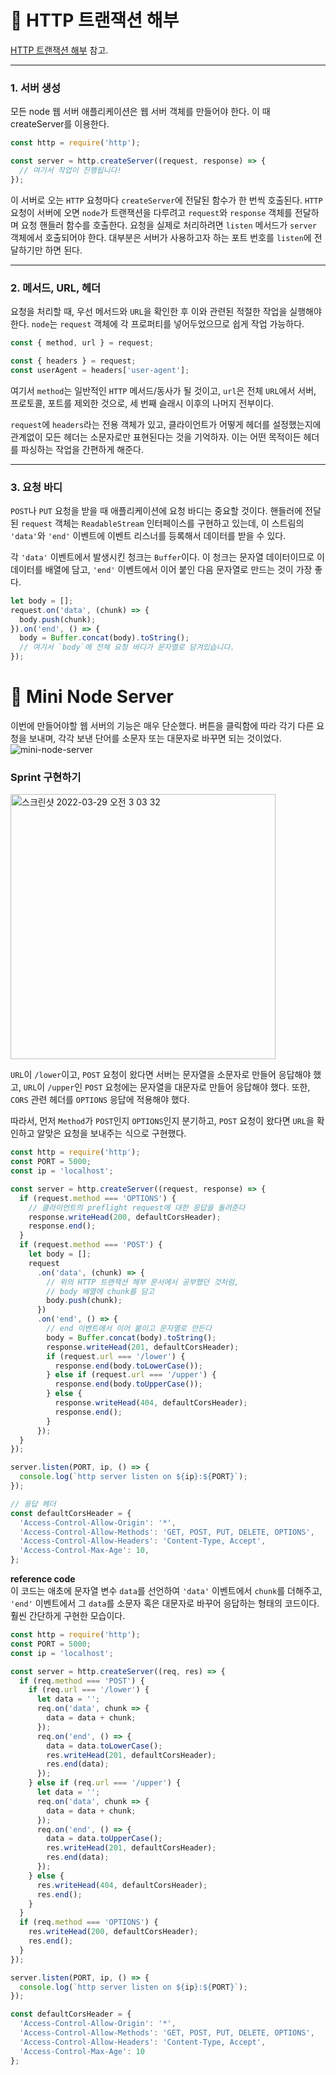 # 📌 HTTP 트랜잭션 해부
[HTTP 트랜잭션 해부](https://nodejs.org/ko/docs/guides/anatomy-of-an-http-transaction/) 참고.

---
### 1. 서버 생성
모든 node 웹 서버 애플리케이션은 웹 서버 객체를 만들어야 한다. 이 때 createServer를 이용한다.   
```javascript
const http = require('http');

const server = http.createServer((request, response) => {
  // 여기서 작업이 진행됩니다!
});
```
이 서버로 오는 `HTTP` 요청마다 `createServer`에 전달된 함수가 한 번씩 호출된다. `HTTP` 요청이 서버에 오면 `node`가 트랜잭션을 다루려고 `request`와 `response` 객체를 전달하며 요청 핸들러 함수를 호출한다. 요청을 실제로 처리하려면 `listen` 메서드가 `server` 객체에서 호출되어야 한다. 대부분은 서버가 사용하고자 하는 포트 번호를 `listen`에 전달하기만 하면 된다.   

---
### 2. 메서드, URL, 헤더
요청을 처리할 때, 우선 메서드와 `URL`을 확인한 후 이와 관련된 적절한 작업을 실행해야한다. `node`는 `request` 객체에 각 프로퍼티를 넣어두었으므로 쉽게 작업 가능하다.
```javascript
const { method, url } = request;

const { headers } = request;
const userAgent = headers['user-agent'];
```
여기서 `method`는 일반적인 `HTTP` 메서드/동사가 될 것이고, `url`은 전체 `URL`에서 서버, 프로토콜, 포트를 제외한 것으로, 세 번째 슬래시 이후의 나머지 전부이다.   

`request`에 `headers`라는 전용 객체가 있고, 클라이언트가 어떻게 헤더를 설정했는지에 관계없이 모든 헤더는 소문자로만 표현된다는 것을 기억하자. 이는 어떤 목적이든 헤더를 파싱하는 작업을 간편하게 해준다.

---
### 3. 요청 바디
`POST`나 `PUT` 요청을 받을 때 애플리케이션에 요청 바디는 중요할 것이다. 핸들러에 전달된 `request` 객체는 `ReadableStream` 인터페이스를 구현하고 있는데, 이 스트림의 `'data'`와 `'end'` 이벤트에 이벤트 리스너를 등록해서 데이터를 받을 수 있다.   

각 `'data'` 이벤트에서 발생시킨 청크는 `Buffer`이다. 이 청크는 문자열 데이터이므로 이 데이터를 배열에 담고, `'end'` 이벤트에서 이어 붙인 다음 문자열로 만드는 것이 가장 좋다.
```javascript
let body = [];
request.on('data', (chunk) => {
  body.push(chunk);
}).on('end', () => {
  body = Buffer.concat(body).toString();
  // 여기서 `body`에 전체 요청 바디가 문자열로 담겨있습니다.
});
```

# 📌 Mini Node Server
이번에 만들어야할 웹 서버의 기능은 매우 단순했다. 버튼을 클릭함에 따라 각기 다른 요청을 보내며, 각각 보낸 단어를 소문자 또는 대문자로 바꾸면 되는 것이었다.   
![mini-node-server](https://user-images.githubusercontent.com/85857465/160459136-2fb9be64-0aa7-4952-bcfa-1dc21febb2fa.gif)   

### Sprint 구현하기
<img width="424" alt="스크린샷 2022-03-29 오전 3 03 32" src="https://user-images.githubusercontent.com/85857465/160459326-9a452994-b691-4426-befd-965c3b60a25a.png">   

`URL`이 `/lower`이고, `POST` 요청이 왔다면 서버는 문자열을 소문자로 만들어 응답해야 했고, `URL`이 `/upper`인 `POST` 요청에는 문자열을 대문자로 만들어 응답해야 했다. 또한, `CORS` 관련 헤더를 `OPTIONS` 응답에 적용해야 했다.   

따라서, 먼저 `Method`가 `POST`인지 `OPTIONS`인지 분기하고, `POST` 요청이 왔다면 `URL`을 확인하고 알맞은 요청을 보내주는 식으로 구현했다.
```javascript
const http = require('http');
const PORT = 5000;
const ip = 'localhost';

const server = http.createServer((request, response) => {
  if (request.method === 'OPTIONS') {
    // 클라이언트의 preflight request에 대한 응답을 돌려준다
    response.writeHead(200, defaultCorsHeader);
    response.end();
  }
  if (request.method === 'POST') {
    let body = [];
    request
      .on('data', (chunk) => {
        // 위의 HTTP 트랜잭션 해부 문서에서 공부했던 것처럼,
        // body 배열에 chunk를 담고
        body.push(chunk);
      })
      .on('end', () => {
        // end 이벤트에서 이어 붙이고 문자열로 만든다
        body = Buffer.concat(body).toString();
        response.writeHead(201, defaultCorsHeader);
        if (request.url === '/lower') {
          response.end(body.toLowerCase());
        } else if (request.url === '/upper') {
          response.end(body.toUpperCase());
        } else {
          response.writeHead(404, defaultCorsHeader);
          response.end();
        }
      });
  }
});

server.listen(PORT, ip, () => {
  console.log(`http server listen on ${ip}:${PORT}`);
});

// 응답 헤더
const defaultCorsHeader = {
  'Access-Control-Allow-Origin': '*',
  'Access-Control-Allow-Methods': 'GET, POST, PUT, DELETE, OPTIONS',
  'Access-Control-Allow-Headers': 'Content-Type, Accept',
  'Access-Control-Max-Age': 10,
};
```

**reference code**   
이 코드는 애초에 문자열 변수 `data`를 선언하여 `'data'` 이벤트에서 `chunk`를 더해주고, `'end'` 이벤트에서 그 `data`를 소문자 혹은 대문자로 바꾸어 응답하는 형태의 코드이다. 훨씬 간단하게 구현한 모습이다.
```javascript
const http = require('http');
const PORT = 5000;
const ip = 'localhost';

const server = http.createServer((req, res) => {
  if (req.method === 'POST') {
    if (req.url === '/lower') {
      let data = '';
      req.on('data', chunk => {
        data = data + chunk;
      });
      req.on('end', () => {
        data = data.toLowerCase();
        res.writeHead(201, defaultCorsHeader);
        res.end(data);
      });
    } else if (req.url === '/upper') {
      let data = '';
      req.on('data', chunk => {
        data = data + chunk;
      });
      req.on('end', () => {
        data = data.toUpperCase();
        res.writeHead(201, defaultCorsHeader);
        res.end(data);
      });
    } else {
      res.writeHead(404, defaultCorsHeader);
      res.end();
    }
  }
  if (req.method === 'OPTIONS') {
    res.writeHead(200, defaultCorsHeader);
    res.end();
  }
});

server.listen(PORT, ip, () => {
  console.log(`http server listen on ${ip}:${PORT}`);
});

const defaultCorsHeader = {
  'Access-Control-Allow-Origin': '*',
  'Access-Control-Allow-Methods': 'GET, POST, PUT, DELETE, OPTIONS',
  'Access-Control-Allow-Headers': 'Content-Type, Accept',
  'Access-Control-Max-Age': 10
};
```

